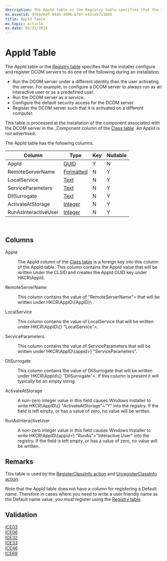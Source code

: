 ```yaml
---
description: The AppId table or the Registry table specifies that the installer configure and register DCOM servers to do one of the following during an installation.
ms.assetid: d76ed6df-944b-4996-bf07-e42ceb7a1b69
title: AppId Table
ms.topic: article
ms.date: 05/31/2018
---
```


# AppId Table

The AppId table or the [Registry table](registry-table.md) specifies that the installer configure and register DCOM servers to do one of the following during an installation.

-   Run the DCOM server under a different identity than the user activating the server. For example, to configure a DCOM server to always run as an interactive user or as a predefined user.
-   Run the DCOM server as a service.
-   Configure the default security access for the DCOM server.
-   Register the DCOM server such that it is activated on a different computer.

This table is processed at the installation of the component associated with the DCOM server in the \_Component column of the [Class table](class-table.md). An AppId is not advertised.

The AppId table has the following columns.



| Column               | Type                       | Key | Nullable |
|----------------------|----------------------------|-----|----------|
| AppId                | [GUID](guid.md)           | Y   | N        |
| RemoteServerName     | [Formatted](formatted.md) | N   | Y        |
| LocalService         | [Text](text.md)           | N   | Y        |
| ServiceParameters    | [Text](text.md)           | N   | Y        |
| DllSurrogate         | [Text](text.md)           | N   | Y        |
| ActivateAtStorage    | [Integer](integer.md)     | N   | Y        |
| RunAsInteractiveUser | [Integer](integer.md)     | N   | Y        |



 

## Columns

<dl> <dt>

<span id="AppId"></span><span id="appid"></span><span id="APPID"></span>AppId
</dt> <dd>

The AppId column of the [Class table](class-table.md) is a foreign key into this column of the AppId table. This column contains the AppId value that will be written under the CLSID and creates the AppId GUID key under HKCR\\AppId.

</dd> <dt>

<span id="RemoteServerName"></span><span id="remoteservername"></span><span id="REMOTESERVERNAME"></span>RemoteServerName
</dt> <dd>

This column contains the value of "RemoteServerName"=<xxxx> that will be written under HKCR\\AppID\\{AppID}\\ .

</dd> <dt>

<span id="LocalService"></span><span id="localservice"></span><span id="LOCALSERVICE"></span>LocalService
</dt> <dd>

This column contains the value of LocalService that will be written under HKCR\\AppID\\{<appid>} "LocalService"=<xxx>.

</dd> <dt>

<span id="ServiceParameters"></span><span id="serviceparameters"></span><span id="SERVICEPARAMETERS"></span>ServiceParameters
</dt> <dd>

This column contains the value of ServiceParameters that will be written under HKCR\\AppID\\{appid>} "ServiceParameters".

</dd> <dt>

<span id="DllSurrogate"></span><span id="dllsurrogate"></span><span id="DLLSURROGATE"></span>DllSurrogate
</dt> <dd>

This column contains the value of DllSurrogate that will be written under HKCR\\AppId\\{<appid>} "DllSurrogate"=<xxx>. If this column is present it will typically be an empty string.

</dd> <dt>

<span id="ActivateAtStorage"></span><span id="activateatstorage"></span><span id="ACTIVATEATSTORAGE"></span>ActivateAtStorage
</dt> <dd>

A non-zero integer value in this field causes Windows Installer to write HKCR\\AppID\\{<appid>} "ActivateAtStorage"="Y" into the registry. If the field is left empty, or has a value of zero, no value will be written.

</dd> <dt>

<span id="RunAsInteractiveUser"></span><span id="runasinteractiveuser"></span><span id="RUNASINTERACTIVEUSER"></span>RunAsInteractiveUser
</dt> <dd>

A non-zero integer value in this field causes Windows Installer to write HKCR\\AppID\\{appid>} "RunAs"="Interactive User" into the registry. If the field is left empty, or has a value of zero, no value will be written.

</dd> </dl>

## Remarks

This table is used by the [RegisterClassInfo action](registerclassinfo-action.md) and [UnregisterClassInfo action](unregisterclassinfo-action.md).

Note that the AppId table does not have a column for registering a Default name. Therefore in cases where you need to write a user friendly name as the Default name value, you must register using the [Registry table](registry-table.md).

## Validation

<dl>

[ICE03](ice03.md)  
[ICE06](ice06.md)  
[ICE32](ice32.md)  
[ICE33](ice33.md)  
[ICE46](ice46.md)  
[ICE69](ice69.md)  
</dl>

 

 



